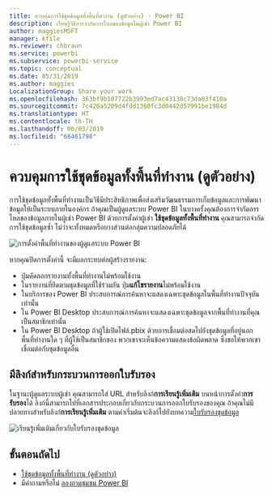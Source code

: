 ```yaml
---
title: ควบคุมการใช้ชุดข้อมูลทั้งพื้นที่ทำงาน (ดูตัวอย่าง) - Power BI
description: เรียนรู้วิธีการจำกัดการไหลของข้อมูลในผู้เช่า Power BI
author: maggiesMSFT
manager: kfile
ms.reviewer: chbraun
ms.service: powerbi
ms.subservice: powerbi-service
ms.topic: conceptual
ms.date: 05/31/2019
ms.author: maggies
LocalizationGroup: Share your work
ms.openlocfilehash: 363bf9b107722b3993ed7ac43138c73da03f410a
ms.sourcegitcommit: 7c426a5209d4fdd1360fc3d0442d57991be1984d
ms.translationtype: HT
ms.contentlocale: th-TH
ms.lasthandoff: 06/03/2019
ms.locfileid: "66461798"
---
```

# <a name="control-the-use-of-datasets-across-workspaces-preview"></a>ควบคุมการใช้ชุดข้อมูลทั้งพื้นที่ทำงาน (ดูตัวอย่าง)

การใช้ชุดข้อมูลทั้งพื้นที่ทำงานเป็นวิธีมีประสิทธิภาพเพื่อส่งเสริมวัฒนธรรมการเก็บข้อมูลและการพัฒนาข้อมูลให้เป็นระบบภายในองค์กร ถ้าคุณเป็นผู้ดูแลระบบ Power BI ในบางครั้งคุณต้องการจำกัดการไหลของข้อมูลภายในผู้เช่า Power BI ด้วยการตั้งค่าผู้เช่า **ใช้ชุดข้อมูลทั้งพื้นที่ทำงาน** คุณสามารถจำกัดการใช้ชุดข้อมูลซ้ำ ไม่ว่าจะทั้งหมดหรือบางส่วนต่อกลุ่มความปลอดภัยได้

![การตั้งค่าพื้นที่ทำงานของผู้ดูแลระบบ Power BI](media/service-datasets-admin-across-workspaces/power-bi-admin-workspace-settings.png)

หากคุณปิดการตั้งค่านี้ จะมีผลกระทบต่อผู้สร้างรายงาน:

- ปุ่มคัดลอกรายงานทั้งพื้นที่ทำงานไม่พร้อมใช้งาน 
- ในรายงานที่ยึดตามชุดข้อมูลที่ใช้ร่วมกัน ปุ่ม**แก้ไขรายงาน**ไม่พร้อมใช้งาน
- ในบริการของ Power BI ประสบการณ์การค้นหาจะแสดงเฉพาะชุดข้อมูลในพื้นที่ทำงานปัจจุบันเท่านั้น
- ใน Power BI Desktop ประสบการณ์การค้นหาจะแสดงเฉพาะชุดข้อมูลจากพื้นที่ทำงานที่คุณเป็นสมาชิกเท่านั้น
- ใน Power BI Desktop ถ้าผู้ใช้เปิดไฟล์.pbix ด้วยการเชื่อมต่อสดไปยังชุดข้อมูลที่อยู่นอกพื้นที่ทำงานใด ๆ ที่ผู้ใช้เป็นสมาชิกของ พวกเขาจะเห็นข้อความแสดงข้อผิดพลาด ซึ่งขอให้พวกเขาเชื่อมต่อกับชุดข้อมูลอื่น

## <a name="provide-a-link-for-the-certification-process"></a>มีลิงก์สำหรับกระบวนการออกใบรับรอง

ในฐานะผู้ดูแลระบบผู้เช่า คุณสามารถใส่ URL สำหรับลิงก์**การเรียนรู้เพิ่มเติม** บนหน้าการตั้งค่า**การรับรอง**ได้  ลิงก์นี้สามารถไปที่เอกสารประกอบเกี่ยวกับกระบวนการออกใบรับรองของคุณ ถ้าคุณไม่มีปลายทางสำหรับลิงก์**การเรียนรู้เพิ่มเติม** ตามค่าเริ่มต้นจะลิงก์ไปยังบทความ[ใบรับรองชุดข้อมูล](service-datasets-certify.md)

![เรียนรู้เพิ่มเติมเกี่ยวกับใบรับรองชุดข้อมูล](media/service-datasets-certify-promote/power-bi-dataset-learn-more-certification.png)

## <a name="next-steps"></a>ขั้นตอนถัดไป

- [ใช้ชุดข้อมูลทั้งพื้นที่ทำงาน (ดูตัวอย่าง)](service-datasets-across-workspaces.md)
- มีคำถามหรือไม่ [ลองถามชุมชน Power BI](http://community.powerbi.com/)

